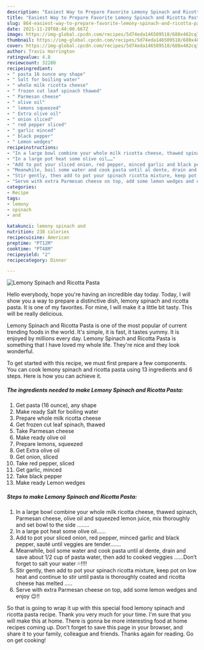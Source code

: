 ```yaml
---
description: "Easiest Way to Prepare Favorite Lemony Spinach and Ricotta Pasta"
title: "Easiest Way to Prepare Favorite Lemony Spinach and Ricotta Pasta"
slug: 864-easiest-way-to-prepare-favorite-lemony-spinach-and-ricotta-pasta
date: 2021-11-29T08:44:00.667Z
image: https://img-global.cpcdn.com/recipes/5d74eda146509510/680x482cq70/lemony-spinach-and-ricotta-pasta-recipe-main-photo.jpg
thumbnail: https://img-global.cpcdn.com/recipes/5d74eda146509510/680x482cq70/lemony-spinach-and-ricotta-pasta-recipe-main-photo.jpg
cover: https://img-global.cpcdn.com/recipes/5d74eda146509510/680x482cq70/lemony-spinach-and-ricotta-pasta-recipe-main-photo.jpg
author: Travis Harrington
ratingvalue: 4.8
reviewcount: 32280
recipeingredient:
- " pasta 16 ounce any shape"
- " Salt for boiling water"
- " whole milk ricotta cheese"
- " frozen cut leaf spinach thawed"
- " Parmesan cheese"
- " olive oil"
- " lemons squeezed"
- " Extra olive oil"
- " onion sliced"
- " red pepper sliced"
- " garlic minced"
- " black pepper"
- " Lemon wedges"
recipeinstructions:
- "In a large bowl combine your whole milk ricotta cheese, thawed spinach, Parmesan cheese, olive oil and squeezed lemon juice, mix thoroughly and set bowl to the side …….."
- "In a large pot heat some olive oil……"
- "Add to pot your sliced onion, red pepper, minced garlic and black pepper, sauté until veggies are tender……."
- "Meanwhile, boil some water and cook pasta until al dente, drain and save about 1/2 cup of pasta water, then add to cooked veggies ……Don’t forget to salt your water 💦!!!!"
- "Stir gently, then add to pot your spinach ricotta mixture, keep pot on low heat and continue to stir until pasta is thoroughly coated and ricotta cheese has melted ….."
- "Serve with extra Parmesan cheese on top, add some lemon wedges and enjoy 😉!!"
categories:
- Recipe
tags:
- lemony
- spinach
- and

katakunci: lemony spinach and 
nutrition: 238 calories
recipecuisine: American
preptime: "PT12M"
cooktime: "PT48M"
recipeyield: "2"
recipecategory: Dinner

---
```



![Lemony Spinach and Ricotta Pasta](https://img-global.cpcdn.com/recipes/5d74eda146509510/680x482cq70/lemony-spinach-and-ricotta-pasta-recipe-main-photo.jpg)

Hello everybody, hope you're having an incredible day today. Today, I will show you a way to prepare a distinctive dish, lemony spinach and ricotta pasta. It is one of my favorites. For mine, I will make it a little bit tasty. This will be really delicious.

Lemony Spinach and Ricotta Pasta is one of the most popular of current trending foods in the world. It's simple, it is fast, it tastes yummy. It is enjoyed by millions every day. Lemony Spinach and Ricotta Pasta is something that I have loved my whole life. They're nice and they look wonderful.




To get started with this recipe, we must first prepare a few components. You can cook lemony spinach and ricotta pasta using 13 ingredients and 6 steps. Here is how you can achieve it.

<!--inarticleads1-->

##### The ingredients needed to make Lemony Spinach and Ricotta Pasta:

1. Get  pasta (16 ounce), any shape
1. Make ready  Salt for boiling water
1. Prepare  whole milk ricotta cheese
1. Get  frozen cut leaf spinach, thawed
1. Take  Parmesan cheese
1. Make ready  olive oil
1. Prepare  lemons, squeezed
1. Get  Extra olive oil
1. Get  onion, sliced
1. Take  red pepper, sliced
1. Get  garlic, minced
1. Take  black pepper
1. Make ready  Lemon wedges




<!--inarticleads2-->

##### Steps to make Lemony Spinach and Ricotta Pasta:

1. In a large bowl combine your whole milk ricotta cheese, thawed spinach, Parmesan cheese, olive oil and squeezed lemon juice, mix thoroughly and set bowl to the side ……..
1. In a large pot heat some olive oil……
1. Add to pot your sliced onion, red pepper, minced garlic and black pepper, sauté until veggies are tender…….
1. Meanwhile, boil some water and cook pasta until al dente, drain and save about 1/2 cup of pasta water, then add to cooked veggies ……Don’t forget to salt your water 💦!!!!
1. Stir gently, then add to pot your spinach ricotta mixture, keep pot on low heat and continue to stir until pasta is thoroughly coated and ricotta cheese has melted …..
1. Serve with extra Parmesan cheese on top, add some lemon wedges and enjoy 😉!!




So that is going to wrap it up with this special food lemony spinach and ricotta pasta recipe. Thank you very much for your time. I'm sure that you will make this at home. There is gonna be more interesting food at home recipes coming up. Don't forget to save this page in your browser, and share it to your family, colleague and friends. Thanks again for reading. Go on get cooking!

